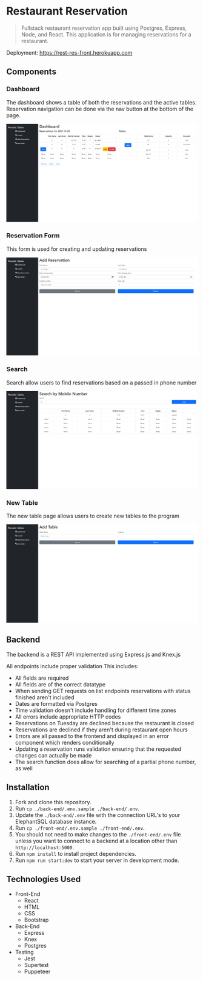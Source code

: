 # Restaurant Reservation

> Fullstack restaurant reservation app built using Postgres, Express, Node, and React. This application is for managing reservations for a restaurant.



Deployment: https://rest-res-front.herokuapp.com

## Components

### Dashboard

The dashboard shows a table of both the reservations and the active tables. Reservation navigation can be done via the
nav button at the bottom of the page.

![image-20211020124909515](.images/dashboard.png)

### Reservation Form

This form is used for creating and updating reservations

![image-20211020125024765](.images/add-reservation.png)

### Search

Search allow users to find reservations based on a passed in phone number

![image-20211020125109197](.images/search.png)

### New Table

The new table page allows users to create new tables to the program

![image-20211020125207708](.images/add-table.png)

## Backend

The backend is a REST API implemented using Express.js and Knex.js

All endpoints include proper validation This includes:

- All fields are required
- All fields are of the correct datatype
- When sending GET requests on list endpoints reservations with status finished aren't included
- Dates are formatted via Postgres
- Time validation doesn't include handling for different time zones
- All errors include appropriate HTTP codes
- Reservations on Tuesday are declined because the restaurant is closed
- Reservations are declined if they aren't during restaurant open hours
- Errors are all passed to the frontend and displayed in an error component which renders conditionally
- Updating a reservation runs validation ensuring that the requested changes can actually be made
- The search function does allow for searching of a partial phone number, as well

## Installation

1. Fork and clone this repository.
2. Run `cp ./back-end/.env.sample ./back-end/.env`.
3. Update the `./back-end/.env` file with the connection URL's to your ElephantSQL database instance.
4. Run `cp ./front-end/.env.sample ./front-end/.env`.
5. You should not need to make changes to the `./front-end/.env` file unless you want to connect to a backend at a
   location other than `http://localhost:5000`.
6. Run `npm install` to install project dependencies.
7. Run `npm run start:dev` to start your server in development mode.

## Technologies Used

- Front-End
    - React
    - HTML
    - CSS
    - Bootstrap
- Back-End
    - Express
    - Knex
    - Postgres
- Testing
    - Jest
    - Supertest
    - Puppeteer

